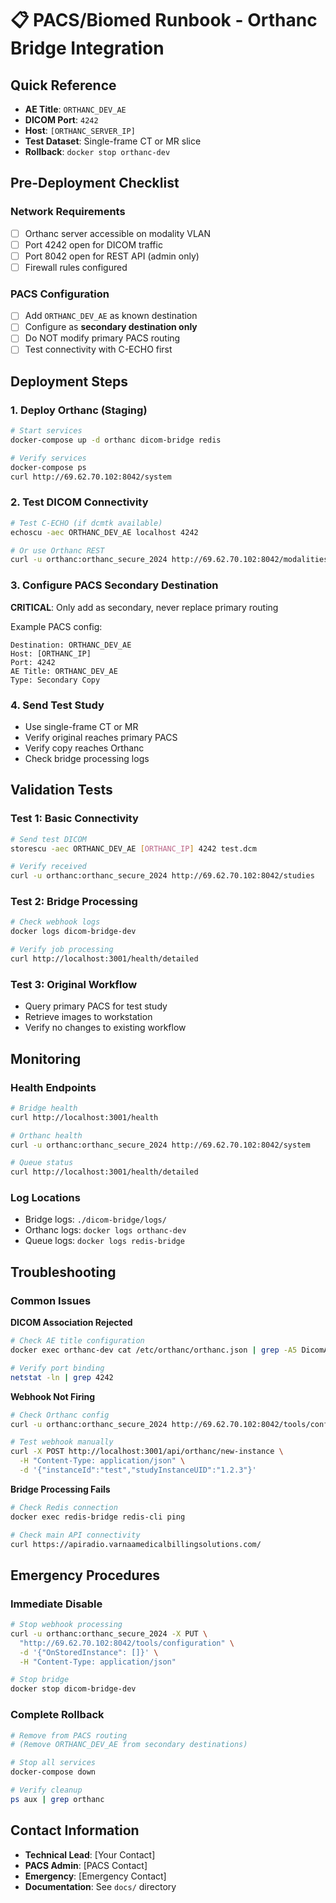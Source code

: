# 📋 PACS/Biomed Runbook - Orthanc Bridge Integration

## Quick Reference
- **AE Title**: `ORTHANC_DEV_AE`
- **DICOM Port**: `4242`
- **Host**: `[ORTHANC_SERVER_IP]`
- **Test Dataset**: Single-frame CT or MR slice
- **Rollback**: `docker stop orthanc-dev`

## Pre-Deployment Checklist

### Network Requirements
- [ ] Orthanc server accessible on modality VLAN
- [ ] Port 4242 open for DICOM traffic
- [ ] Port 8042 open for REST API (admin only)
- [ ] Firewall rules configured

### PACS Configuration
- [ ] Add `ORTHANC_DEV_AE` as known destination
- [ ] Configure as **secondary destination only**
- [ ] Do NOT modify primary PACS routing
- [ ] Test connectivity with C-ECHO first

## Deployment Steps

### 1. Deploy Orthanc (Staging)
```bash
# Start services
docker-compose up -d orthanc dicom-bridge redis

# Verify services
docker-compose ps
curl http://69.62.70.102:8042/system
```

### 2. Test DICOM Connectivity
```bash
# Test C-ECHO (if dcmtk available)
echoscu -aec ORTHANC_DEV_AE localhost 4242

# Or use Orthanc REST
curl -u orthanc:orthanc_secure_2024 http://69.62.70.102:8042/modalities/self/echo
```

### 3. Configure PACS Secondary Destination
**CRITICAL**: Only add as secondary, never replace primary routing

Example PACS config:
```
Destination: ORTHANC_DEV_AE
Host: [ORTHANC_IP]
Port: 4242
AE Title: ORTHANC_DEV_AE
Type: Secondary Copy
```

### 4. Send Test Study
- Use single-frame CT or MR
- Verify original reaches primary PACS
- Verify copy reaches Orthanc
- Check bridge processing logs

## Validation Tests

### Test 1: Basic Connectivity
```bash
# Send test DICOM
storescu -aec ORTHANC_DEV_AE [ORTHANC_IP] 4242 test.dcm

# Verify received
curl -u orthanc:orthanc_secure_2024 http://69.62.70.102:8042/studies
```

### Test 2: Bridge Processing
```bash
# Check webhook logs
docker logs dicom-bridge-dev

# Verify job processing
curl http://localhost:3001/health/detailed
```

### Test 3: Original Workflow
- Query primary PACS for test study
- Retrieve images to workstation
- Verify no changes to existing workflow

## Monitoring

### Health Endpoints
```bash
# Bridge health
curl http://localhost:3001/health

# Orthanc health  
curl -u orthanc:orthanc_secure_2024 http://69.62.70.102:8042/system

# Queue status
curl http://localhost:3001/health/detailed
```

### Log Locations
- Bridge logs: `./dicom-bridge/logs/`
- Orthanc logs: `docker logs orthanc-dev`
- Queue logs: `docker logs redis-bridge`

## Troubleshooting

### Common Issues

**DICOM Association Rejected**
```bash
# Check AE title configuration
docker exec orthanc-dev cat /etc/orthanc/orthanc.json | grep -A5 DicomAet

# Verify port binding
netstat -ln | grep 4242
```

**Webhook Not Firing**
```bash
# Check Orthanc config
curl -u orthanc:orthanc_secure_2024 http://69.62.70.102:8042/tools/configuration

# Test webhook manually
curl -X POST http://localhost:3001/api/orthanc/new-instance \
  -H "Content-Type: application/json" \
  -d '{"instanceId":"test","studyInstanceUID":"1.2.3"}'
```

**Bridge Processing Fails**
```bash
# Check Redis connection
docker exec redis-bridge redis-cli ping

# Check main API connectivity
curl https://apiradio.varnaamedicalbillingsolutions.com/
```

## Emergency Procedures

### Immediate Disable
```bash
# Stop webhook processing
curl -u orthanc:orthanc_secure_2024 -X PUT \
  "http://69.62.70.102:8042/tools/configuration" \
  -d '{"OnStoredInstance": []}' \
  -H "Content-Type: application/json"

# Stop bridge
docker stop dicom-bridge-dev
```

### Complete Rollback
```bash
# Remove from PACS routing
# (Remove ORTHANC_DEV_AE from secondary destinations)

# Stop all services
docker-compose down

# Verify cleanup
ps aux | grep orthanc
```

## Contact Information
- **Technical Lead**: [Your Contact]
- **PACS Admin**: [PACS Contact]  
- **Emergency**: [Emergency Contact]
- **Documentation**: See `docs/` directory